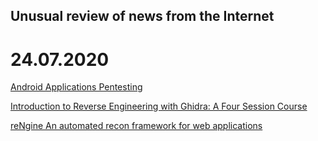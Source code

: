 ## Unusual review of news from the Internet

# 24.07.2020

[Android Applications Pentesting](https://book.hacktricks.xyz/mobile-apps-pentesting/android-app-pentesting)

[Introduction to Reverse Engineering with Ghidra: A Four Session Course](https://wrongbaud.github.io//ghidra-training/)

[reNgine An automated recon framework for web applications](https://github.com/yogeshojha/rengine)
